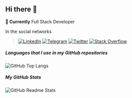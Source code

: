 ## Hi there 👋

**💼 Currently** Full Stack Developer

In the social networks

>[![LinkedIn](https://img.shields.io/badge/MjavadHPour-linkedin-0A66C2?style=flat-square&logo=Linkedin)](https://www.linkedin.com/in/mjavadhpour)
[![Telegram](https://img.shields.io/badge/MjavadHPour-telegram-26A5E4?style=flat-square&logo=Telegram)](https://t.me/mjavadhpour)
[![Twitter](https://img.shields.io/badge/MjavadHPour-twitter-1DA1F2?style=flat-square&logo=Twitter)](https://twitter.com/mjavadhpour)
[![Stack Overflow](https://img.shields.io/badge/JHpour-stackoverflow-F58025?style=flat-square&logo=stackoverflow)](https://stackoverflow.com/users/4969485)

##### Languages that I use in my GitHub repositories

![GitHub Top Langs](https://github-readme-stats.vercel.app/api/top-langs/?username=mjavadhpour&hide_title=true&langs_count=10&layout=compact&theme=apprentice&card_width=445&hide=twig)

##### My GitHub Stats

![GitHub Readme Stats](https://github-readme-stats.vercel.app/api?username=mjavadhpour&hide_title=true&include_all_commits=true&show_icons=true&line_height=30&count_private=true&theme=apprentice)


